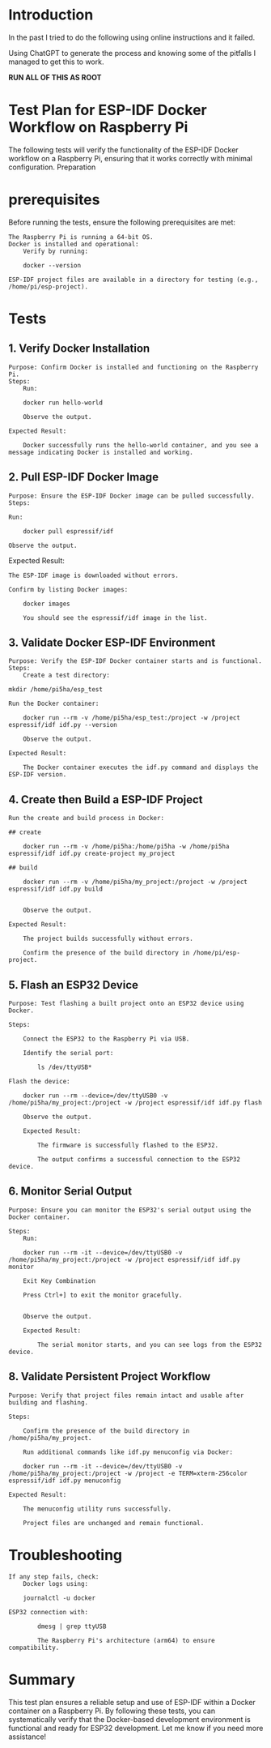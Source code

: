 # Introduction

In the past I tried to do the following using online instructions and it failed.

Using ChatGPT to generate the process and knowing some of the pitfalls I managed to get this to work.

__RUN ALL OF THIS AS ROOT__

# Test Plan for ESP-IDF Docker Workflow on Raspberry Pi

The following tests will verify the functionality of the ESP-IDF Docker workflow on a Raspberry Pi, ensuring that it works correctly with minimal configuration.
Preparation

# prerequisites

Before running the tests, ensure the following prerequisites are met:

    The Raspberry Pi is running a 64-bit OS.
    Docker is installed and operational:
        Verify by running:

        docker --version

    ESP-IDF project files are available in a directory for testing (e.g., /home/pi/esp-project).

# Tests
## 1. Verify Docker Installation

    Purpose: Confirm Docker is installed and functioning on the Raspberry Pi.
    Steps:
        Run:

        docker run hello-world

        Observe the output.
        
    Expected Result:
    
        Docker successfully runs the hello-world container, and you see a message indicating Docker is installed and working.

## 2. Pull ESP-IDF Docker Image

    Purpose: Ensure the ESP-IDF Docker image can be pulled successfully.
    Steps:
    
    Run:

        docker pull espressif/idf

    Observe the output.

Expected Result:

    The ESP-IDF image is downloaded without errors.
    
    Confirm by listing Docker images:

        docker images

        You should see the espressif/idf image in the list.

## 3. Validate Docker ESP-IDF Environment

    Purpose: Verify the ESP-IDF Docker container starts and is functional.
    Steps:
        Create a test directory:

    mkdir /home/pi5ha/esp_test

    Run the Docker container:

        docker run --rm -v /home/pi5ha/esp_test:/project -w /project espressif/idf idf.py --version

        Observe the output.
        
    Expected Result:
    
        The Docker container executes the idf.py command and displays the ESP-IDF version.

## 4. Create then Build a ESP-IDF Project

    Run the create and build process in Docker:

    ## create

        docker run --rm -v /home/pi5ha:/home/pi5ha -w /home/pi5ha espressif/idf idf.py create-project my_project

    ## build

        docker run --rm -v /home/pi5ha/my_project:/project -w /project espressif/idf idf.py build
        

        Observe the output.
        
    Expected Result:
    
        The project builds successfully without errors.
        
        Confirm the presence of the build directory in /home/pi/esp-project.

## 5. Flash an ESP32 Device

    Purpose: Test flashing a built project onto an ESP32 device using Docker.
    
    Steps:
    
        Connect the ESP32 to the Raspberry Pi via USB.
        
        Identify the serial port:

            ls /dev/ttyUSB*

    Flash the device:

        docker run --rm --device=/dev/ttyUSB0 -v /home/pi5ha/my_project:/project -w /project espressif/idf idf.py flash

        Observe the output.
        
        Expected Result:
        
            The firmware is successfully flashed to the ESP32.
        
            The output confirms a successful connection to the ESP32 device.

## 6. Monitor Serial Output

    Purpose: Ensure you can monitor the ESP32's serial output using the Docker container.
    
    Steps:
        Run:

        docker run --rm -it --device=/dev/ttyUSB0 -v /home/pi5ha/my_project:/project -w /project espressif/idf idf.py monitor

        Exit Key Combination

        Press Ctrl+] to exit the monitor gracefully.


        Observe the output.
        
        Expected Result:
        
            The serial monitor starts, and you can see logs from the ESP32 device.

## 8. Validate Persistent Project Workflow

    Purpose: Verify that project files remain intact and usable after building and flashing.
    
    Steps:
    
        Confirm the presence of the build directory in /home/pi5ha/my_project.
        
        Run additional commands like idf.py menuconfig via Docker:

        docker run --rm -it --device=/dev/ttyUSB0 -v /home/pi5ha/my_project:/project -w /project -e TERM=xterm-256color espressif/idf idf.py menuconfig

    Expected Result:
    
        The menuconfig utility runs successfully.
        
        Project files are unchanged and remain functional.

# Troubleshooting

    If any step fails, check:
        Docker logs using:

        journalctl -u docker

    ESP32 connection with:
    
            dmesg | grep ttyUSB
    
            The Raspberry Pi's architecture (arm64) to ensure compatibility.

# Summary

This test plan ensures a reliable setup and use of ESP-IDF within a Docker container on a Raspberry Pi. By following these tests, you can systematically verify that the Docker-based development environment is functional and ready for ESP32 development. Let me know if you need more assistance!
